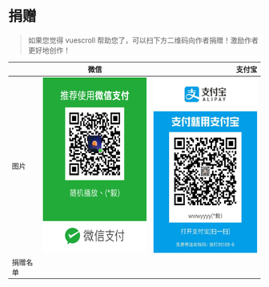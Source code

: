 # 捐赠

> 如果您觉得 vuescroll 帮助您了，可以扫下方二维码向作者捐赠！激励作者更好地创作！

|          |                                                               微信                                                                |                                                                                                                         支付宝 |
| -------- | :-------------------------------------------------------------------------------------------------------------------------------: | -----------------------------------------------------------------------------------------------------------------------------: |
| 图片     | <img src="https://github.com/wangyi7099/pictureCdn/blob/master/allPic/vuescroll/wechatpay.png?raw=true" width="250" height="350"> | <img src="https://github.com/wangyi7099/pictureCdn/blob/master/allPic/vuescroll/alipay.jpg?raw=true" width="250" height="350"> |
| 捐赠名单 |                                                                                                                                   |                                                                                                                                |
